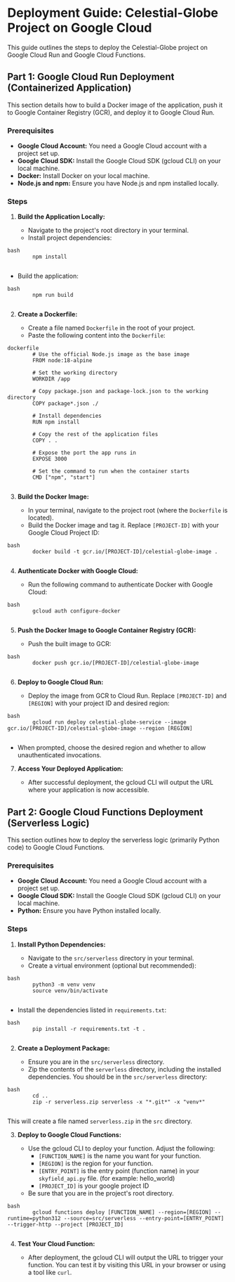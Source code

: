 # Deployment Guide: Celestial-Globe Project on Google Cloud

This guide outlines the steps to deploy the Celestial-Globe project on Google Cloud Run and Google Cloud Functions.

## Part 1: Google Cloud Run Deployment (Containerized Application)

This section details how to build a Docker image of the application, push it to Google Container Registry (GCR), and deploy it to Google Cloud Run.

### Prerequisites

*   **Google Cloud Account:** You need a Google Cloud account with a project set up.
*   **Google Cloud SDK:** Install the Google Cloud SDK (gcloud CLI) on your local machine.
*   **Docker:** Install Docker on your local machine.
*   **Node.js and npm:** Ensure you have Node.js and npm installed locally.

### Steps

1.  **Build the Application Locally:**

    *   Navigate to the project's root directory in your terminal.
    *   Install project dependencies:
```
bash
        npm install
        
```
*   Build the application:
```
bash
        npm run build
        
```
2.  **Create a Dockerfile:**

    *   Create a file named `Dockerfile` in the root of your project.
    *   Paste the following content into the `Dockerfile`:
```
dockerfile
        # Use the official Node.js image as the base image
        FROM node:18-alpine

        # Set the working directory
        WORKDIR /app

        # Copy package.json and package-lock.json to the working directory
        COPY package*.json ./

        # Install dependencies
        RUN npm install

        # Copy the rest of the application files
        COPY . .

        # Expose the port the app runs in
        EXPOSE 3000

        # Set the command to run when the container starts
        CMD ["npm", "start"]
        
```
3.  **Build the Docker Image:**

    *   In your terminal, navigate to the project root (where the `Dockerfile` is located).
    *   Build the Docker image and tag it. Replace `[PROJECT-ID]` with your Google Cloud Project ID:
```
bash
        docker build -t gcr.io/[PROJECT-ID]/celestial-globe-image .
        
```
4.  **Authenticate Docker with Google Cloud:**

    *   Run the following command to authenticate Docker with Google Cloud:
```
bash
        gcloud auth configure-docker
        
```
5.  **Push the Docker Image to Google Container Registry (GCR):**

    *   Push the built image to GCR:
```
bash
        docker push gcr.io/[PROJECT-ID]/celestial-globe-image
        
```
6.  **Deploy to Google Cloud Run:**

    *   Deploy the image from GCR to Cloud Run. Replace `[PROJECT-ID]` and `[REGION]` with your project ID and desired region:
```
bash
        gcloud run deploy celestial-globe-service --image gcr.io/[PROJECT-ID]/celestial-globe-image --region [REGION]
        
```
*   When prompted, choose the desired region and whether to allow unauthenticated invocations.

7.  **Access Your Deployed Application:**

    *   After successful deployment, the gcloud CLI will output the URL where your application is now accessible.

## Part 2: Google Cloud Functions Deployment (Serverless Logic)

This section outlines how to deploy the serverless logic (primarily Python code) to Google Cloud Functions.

### Prerequisites

*   **Google Cloud Account:** You need a Google Cloud account with a project set up.
*   **Google Cloud SDK:** Install the Google Cloud SDK (gcloud CLI) on your local machine.
*   **Python:** Ensure you have Python installed locally.

### Steps

1.  **Install Python Dependencies:**

    *   Navigate to the `src/serverless` directory in your terminal.
    *   Create a virtual environment (optional but recommended):
```
bash
        python3 -m venv venv
        source venv/bin/activate
        
```
*   Install the dependencies listed in `requirements.txt`:
```
bash
        pip install -r requirements.txt -t .
        
```
2.  **Create a Deployment Package:**

    *   Ensure you are in the `src/serverless` directory.
    *   Zip the contents of the `serverless` directory, including the installed dependencies. You should be in the `src/serverless` directory:
```
bash
        cd ..
        zip -r serverless.zip serverless -x "*.git*" -x "venv*"
        
```
This will create a file named `serverless.zip` in the `src` directory.

3.  **Deploy to Google Cloud Functions:**

    *   Use the gcloud CLI to deploy your function. Adjust the following:
        *   `[FUNCTION_NAME]` is the name you want for your function.
        *   `[REGION]` is the region for your function.
        *   `[ENTRY_POINT]` is the entry point (function name) in your `skyfield_api.py` file. (for example: hello_world)
        * `[PROJECT_ID]` is your google project ID
    * Be sure that you are in the project's root directory.
```
bash
        gcloud functions deploy [FUNCTION_NAME] --region=[REGION] --runtime=python312 --source=src/serverless --entry-point=[ENTRY_POINT] --trigger-http --project [PROJECT_ID]
    
```
4.  **Test Your Cloud Function:**

    *   After deployment, the gcloud CLI will output the URL to trigger your function. You can test it by visiting this URL in your browser or using a tool like `curl`.